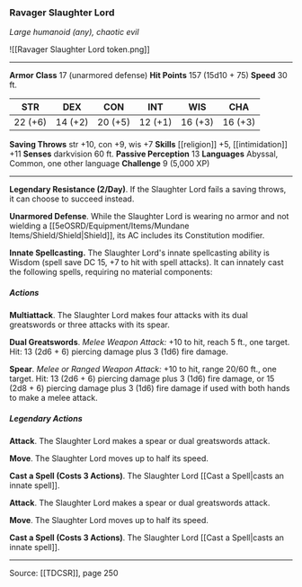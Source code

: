 ### Ravager Slaughter Lord
_Large humanoid (any), chaotic evil_

![[Ravager Slaughter Lord token.png]]




---

**Armor Class** 17 (unarmored defense)
**Hit Points** 157 (15d10 + 75)
**Speed** 30 ft.

| STR     | DEX     | CON     | INT     | WIS     | CHA     |
|---------|---------|---------|---------|---------|---------|
| 22 (+6) | 14 (+2) | 20 (+5) | 12 (+1) | 16 (+3) | 16 (+3) |

**Saving Throws** str +10, con +9, wis +7
**Skills** [[religion]] +5, [[intimidation]] +11
**Senses** darkvision 60 ft.
**Passive Perception** 13
**Languages** Abyssal, Common, one other language
**Challenge** 9 (5,000 XP)

---

**Legendary Resistance (2/Day)**. If the Slaughter Lord fails a saving throws, it can choose to succeed instead.

**Unarmored Defense**. While the Slaughter Lord is wearing no armor and not wielding a [[5eOSRD/Equipment/Items/Mundane Items/Shield/Shield|Shield]], its AC includes its Constitution modifier.

**Innate Spellcasting.** The Slaughter Lord's innate spellcasting ability is Wisdom (spell save DC 15, +7 to hit with spell attacks). It can innately cast the following spells, requiring no material components:

##### Actions
**Multiattack**. The Slaughter Lord makes four attacks with its dual greatswords or three attacks with its spear.

**Dual Greatswords**. _Melee Weapon Attack:_ +10 to hit, reach 5 ft., one target. Hit: 13 (2d6 + 6) piercing damage plus 3 (1d6) fire damage.

**Spear**. _Melee or Ranged Weapon Attack:_ +10 to hit, range 20/60 ft., one target. Hit: 13 (2d6 + 6) piercing damage plus 3 (1d6) fire damage, or 15 (2d8 + 6) piercing damage plus 3 (1d6) fire damage if used with both hands to make a melee attack.

##### Legendary Actions
**Attack**. The Slaughter Lord makes a spear or dual greatswords attack.

**Move**. The Slaughter Lord moves up to half its speed.

**Cast a Spell (Costs 3 Actions)**. The Slaughter Lord [[Cast a Spell|casts an innate spell]].

**Attack**. The Slaughter Lord makes a spear or dual greatswords attack.

**Move**. The Slaughter Lord moves up to half its speed.

**Cast a Spell (Costs 3 Actions)**. The Slaughter Lord [[Cast a Spell|casts an innate spell]].


---

Source: [[TDCSR]], page 250